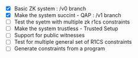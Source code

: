 
- [X] Basic ZK system : /v0 branch
- [X] Make the system succint - QAP : /v1 branch
- [ ] Test the syetm with multiple zk r1cs constraints
- [ ] Make the system trustless - Trusted Setup
- [ ] Support for public witnesses
- [ ] Test for multiple general set of R1CS constraints
- [ ] Generate constraints from a program 
